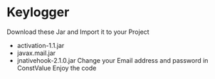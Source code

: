# Keylogger
Download these Jar and Import it to your Project
- activation-1.1.jar
- javax.mail.jar
- jnativehook-2.1.0.jar
Change your Email address and password in ConstValue
Enjoy the code
